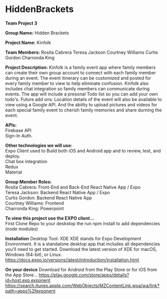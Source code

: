 # HiddenBrackets
<b>Team Project 3</b>

<b>Group Name:</b> Hidden Brackets 

<b>Project Name:</b> Kinfolk 

<b>Team Members:</b>
Rosita Cabrera
Teresa Jackson 
Courtney Williams
Curtis Gordon
Charronda King

<b>Project Description:</b> Kinfolk is a family event app where family members can create their own group account to connect with each family member during an event. The event itinerary can be customized and posted for every family member to view to help eliminate confusion. Kinfolk also includes chat integration so family members can communicate during events. The app will include a presonal Todo list so you can add your own todo's.  Future add ons: Location details of the event will also be available to view using a Google API. And the ability to upload pictures and videos for each special family event to cherish family memories and share durning the event.

<b>APIs:</b> <br>
Firebase API <br>
Sign-In Auth.

<b>Other technologies we will use:</b><br>
Expo Client used to Build both iOS and Android app and to review, test, and deploy. <br>
Chat box integration<br>
Redux<br>
Material<br>


<b>Group Member Roles:</b><br> 
Rosita Cabrera: Front-End and Back-End React Native App / Expo<br>
Teresa Jackson: Backend React Native App / Expo<br>
Curtis Gordon: Backend React Native App<br>
Courtney Williams: Frontend<br>
Charronda King: Powerpoint <br>


<b>To view this project use the EXPO client...</b><br>
First Clone Repo to your deskstop the run npm install to add dependencies (node modules)

<b>Installation</b>
Desktop Tool: XDE
XDE stands for Expo Development Environment. It is a standalone desktop app that includes all dependencies you'll need to get started.
Download the latest version of XDE for macOS, Windows (64-bit), or Linux.
https://docs.expo.io/versions/latest/introduction/installation.html

<b>On your device</b>
Download for Android from the Play Store or for iOS from the App Store...
https://play.google.com/store/apps/details?id=host.exp.exponent
https://search.itunes.apple.com/WebObjects/MZContentLink.woa/wa/link?path=apps%2fexponent
